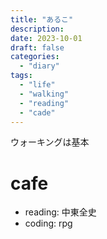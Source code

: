 ```yaml
---
title: "あるこ"
description:
date: 2023-10-01
draft: false
categories:
  - "diary"
tags:
  - "life"
  - "walking"
  - "reading"
  - "cade"
---
```


ウォーキングは基本

# cafe

- reading: 中東全史
- coding: rpg
